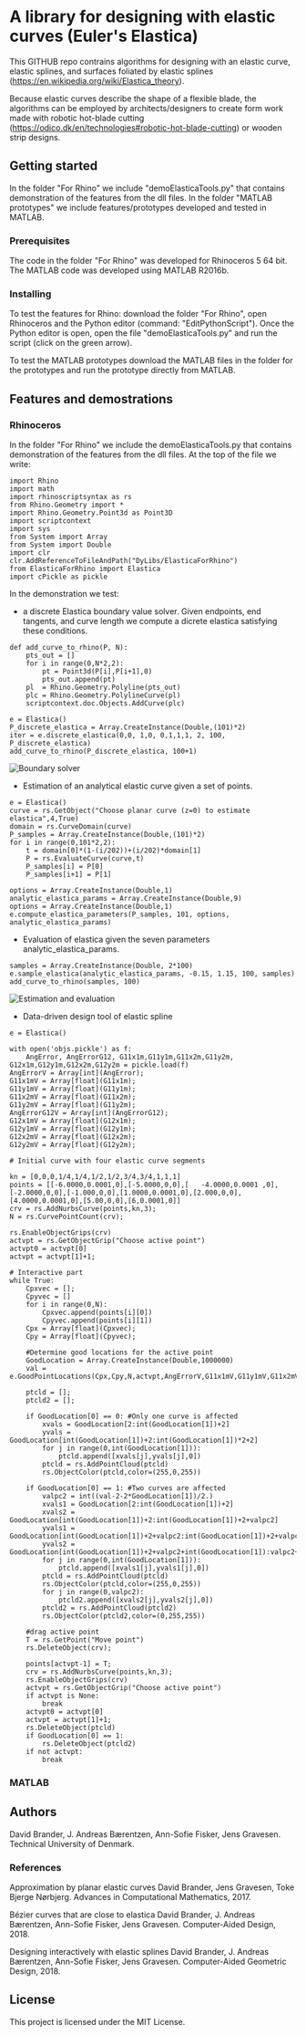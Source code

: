# A library for designing with elastic curves (Euler's Elastica)

This GITHUB repo contrains algorithms for designing with an elastic curve, elastic splines, and surfaces foliated by elastic splines (https://en.wikipedia.org/wiki/Elastica_theory).

Because elastic curves describe the shape of a flexible blade, the algorithms can be employed by architects/designers to create form work made with robotic hot-blade cutting (https://odico.dk/en/technologies#robotic-hot-blade-cutting) or wooden strip designs.  

## Getting started

In the folder "For Rhino" we include "demoElasticaTools.py" that contains demonstration of the features from the dll files.
In the folder "MATLAB prototypes" we include features/prototypes developed and tested in MATLAB.

### Prerequisites

The code in the folder "For Rhino" was developed for Rhinoceros 5 64 bit. The MATLAB code was developed using MATLAB R2016b.

### Installing

To test the features for Rhino: download the folder "For Rhino", open Rhinoceros and the Python editor (command: "EditPythonScript"). Once the Python editor is open, open the file "demoElasticaTools.py" and run the script (click on the green arrow).

To test the MATLAB prototypes download the MATLAB files in the folder for the prototypes and run the prototype directly from MATLAB.

## Features and demostrations

### Rhinoceros

In the folder "For Rhino" we include the demoElasticaTools.py that contains demonstration of the features from the dll files.
At the top of the file we write:

```
import Rhino
import math
import rhinoscriptsyntax as rs
from Rhino.Geometry import *
import Rhino.Geometry.Point3d as Point3D
import scriptcontext
import sys
from System import Array
from System import Double
import clr
clr.AddReferenceToFileAndPath("DyLibs/ElasticaForRhino")
from ElasticaForRhino import Elastica
import cPickle as pickle
```

In the demonstration we test:

- a discrete Elastica boundary value solver. Given endpoints, end tangents, and curve length we compute a dicrete elastica satisfying these conditions.

```
def add_curve_to_rhino(P, N):
    pts_out = []
    for i in range(0,N*2,2):
        pt = Point3d(P[i],P[i+1],0)
        pts_out.append(pt)
    pl  = Rhino.Geometry.Polyline(pts_out)
    plc = Rhino.Geometry.PolylineCurve(pl)
    scriptcontext.doc.Objects.AddCurve(plc)

e = Elastica()
P_discrete_elastica = Array.CreateInstance(Double,(101)*2)
iter = e.discrete_elastica(0,0, 1,0, 0,1,1,1, 2, 100, P_discrete_elastica)
add_curve_to_rhino(P_discrete_elastica, 100+1)
```

![Boundary solver](boundarysolver.png)

- Estimation of an analytical elastic curve given a set of points.

```
e = Elastica()
curve = rs.GetObject("Choose planar curve (z=0) to estimate elastica",4,True)
domain = rs.CurveDomain(curve)
P_samples = Array.CreateInstance(Double,(101)*2)
for i in range(0,101*2,2):
    t = domain[0]*(1-(i/202))+(i/202)*domain[1]
    P = rs.EvaluateCurve(curve,t)
    P_samples[i] = P[0]
    P_samples[i+1] = P[1]

options = Array.CreateInstance(Double,1)
analytic_elastica_params = Array.CreateInstance(Double,9)
options = Array.CreateInstance(Double,1)
e.compute_elastica_parameters(P_samples, 101, options, analytic_elastica_params)
```

- Evaluation of elastica given the seven parameters analytic_elastica_params.

```
samples = Array.CreateInstance(Double, 2*100)
e.sample_elastica(analytic_elastica_params, -0.15, 1.15, 100, samples)
add_curve_to_rhino(samples, 100)
```

![Estimation and evaluation](estimation_evaluation.png)

- Data-driven design tool of elastic spline
```
e = Elastica()

with open('objs.pickle') as f:  
    AngError, AngErrorG12, G11x1m,G11y1m,G11x2m,G11y2m, G12x1m,G12y1m,G12x2m,G12y2m = pickle.load(f)
AngErrorV = Array[int](AngError);
G11x1mV = Array[float](G11x1m);
G11y1mV = Array[float](G11y1m);
G11x2mV = Array[float](G11x2m);
G11y2mV = Array[float](G11y2m);
AngErrorG12V = Array[int](AngErrorG12);
G12x1mV = Array[float](G12x1m);
G12y1mV = Array[float](G12y1m);
G12x2mV = Array[float](G12x2m);
G12y2mV = Array[float](G12y2m);

# Initial curve with four elastic curve segments

kn = [0,0,0,1/4,1/4,1/2,1/2,3/4,3/4,1,1,1]
points = [[-6.0000,0.0001,0],[-5.0000,0,0],[   -4.0000,0.0001 ,0],[-2.0000,0,0],[-1.000,0,0],[1.0000,0.0001,0],[2.000,0,0],[4.0000,0.0001,0],[5.00,0,0],[6,0.0001,0]]
crv = rs.AddNurbsCurve(points,kn,3);
N = rs.CurvePointCount(crv);

rs.EnableObjectGrips(crv)
actvpt = rs.GetObjectGrip("Choose active point")
actvpt0 = actvpt[0]
actvpt = actvpt[1]+1;

# Interactive part
while True:
    Cpxvec = [];
    Cpyvec = []
    for i in range(0,N):
        Cpxvec.append(points[i][0])
        Cpyvec.append(points[i][1])
    Cpx = Array[float](Cpxvec);
    Cpy = Array[float](Cpyvec);

    #Determine good locations for the active point
    GoodLocation = Array.CreateInstance(Double,1000000)
    val = e.GoodPointLocations(Cpx,Cpy,N,actvpt,AngErrorV,G11x1mV,G11y1mV,G11x2mV,G11y2mV,AngErrorG12V,G12x1mV,G12y1mV,G12x2mV,G12y2mV,GoodLocation)

    ptcld = [];
    ptcld2 = [];

    if GoodLocation[0] == 0: #Only one curve is affected
        xvals = GoodLocation[2:int(GoodLocation[1])+2]
        yvals = GoodLocation[int(GoodLocation[1])+2:int(GoodLocation[1])*2+2]
        for j in range(0,int(GoodLocation[1])):
            ptcld.append([xvals[j],yvals[j],0])
        ptcld = rs.AddPointCloud(ptcld)
        rs.ObjectColor(ptcld,color=(255,0,255))

    if GoodLocation[0] == 1: #Two curves are affected
        valpc2 = int((val-2-2*GoodLocation[1])/2.)
        xvals1 = GoodLocation[2:int(GoodLocation[1])+2]
        xvals2 = GoodLocation[int(GoodLocation[1])+2:int(GoodLocation[1])+2+valpc2]
        yvals1 = GoodLocation[int(GoodLocation[1])+2+valpc2:int(GoodLocation[1])+2+valpc2+int(GoodLocation[1])]
        yvals2 = GoodLocation[int(GoodLocation[1])+2+valpc2+int(GoodLocation[1]):valpc2+int(GoodLocation[1])+2+valpc2+int(GoodLocation[1])]
        for j in range(0,int(GoodLocation[1])):
            ptcld.append([xvals1[j],yvals1[j],0])
        ptcld = rs.AddPointCloud(ptcld)
        rs.ObjectColor(ptcld,color=(255,0,255))
        for j in range(0,valpc2):
            ptcld2.append([xvals2[j],yvals2[j],0])
        ptcld2 = rs.AddPointCloud(ptcld2)
        rs.ObjectColor(ptcld2,color=(0,255,255))

    #drag active point
    T = rs.GetPoint("Move point")
    rs.DeleteObject(crv);

    points[actvpt-1] = T;
    crv = rs.AddNurbsCurve(points,kn,3);
    rs.EnableObjectGrips(crv)
    actvpt = rs.GetObjectGrip("Choose active point")
    if actvpt is None:
        break
    actvpt0 = actvpt[0]
    actvpt = actvpt[1]+1;
    rs.DeleteObject(ptcld)
    if GoodLocation[0] == 1:
        rs.DeleteObject(ptcld2)
    if not actvpt:
        break
```

### MATLAB

## Authors

David Brander, J. Andreas Bærentzen, Ann-Sofie Fisker, Jens Gravesen.
Technical University of Denmark.

### References

Approximation by planar elastic curves
David Brander, Jens Gravesen, Toke Bjerge Nørbjerg.
Advances in Computational Mathematics, 2017.

Bézier curves that are close to elastica
David Brander, J. Andreas Bærentzen, Ann-Sofie Fisker, Jens Gravesen.
Computer-Aided Design, 2018.

Designing interactively with elastic splines
David Brander, J. Andreas Bærentzen, Ann-Sofie Fisker, Jens Gravesen.
Computer-Aided Geometric Design, 2018. 

## License
This project is licensed under the MIT License.


